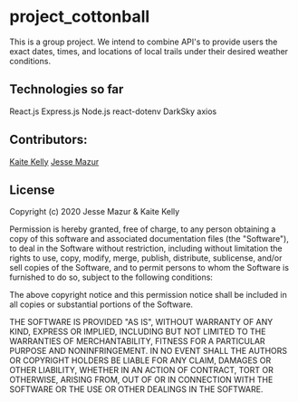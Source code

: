 # project_cottonball

This is a group project.  We intend to combine API's to provide users the exact dates, times, and locations of local trails under their desired weather conditions.

## Technologies so far
React.js
Express.js
Node.js
react-dotenv
DarkSky
axios

## Contributors:
[Kaite Kelly](https://github.com/kaitekelly)
[Jesse Mazur](https://github.com/JMantis0)

## License

Copyright (c) 2020 Jesse Mazur & Kaite Kelly

Permission is hereby granted, free of charge, to any person obtaining a copy
of this software and associated documentation files (the "Software"), to deal
in the Software without restriction, including without limitation the rights
to use, copy, modify, merge, publish, distribute, sublicense, and/or sell
copies of the Software, and to permit persons to whom the Software is
furnished to do so, subject to the following conditions:

The above copyright notice and this permission notice shall be included in all
copies or substantial portions of the Software.

THE SOFTWARE IS PROVIDED "AS IS", WITHOUT WARRANTY OF ANY KIND, EXPRESS OR
IMPLIED, INCLUDING BUT NOT LIMITED TO THE WARRANTIES OF MERCHANTABILITY,
FITNESS FOR A PARTICULAR PURPOSE AND NONINFRINGEMENT. IN NO EVENT SHALL THE
AUTHORS OR COPYRIGHT HOLDERS BE LIABLE FOR ANY CLAIM, DAMAGES OR OTHER
LIABILITY, WHETHER IN AN ACTION OF CONTRACT, TORT OR OTHERWISE, ARISING FROM,
OUT OF OR IN CONNECTION WITH THE SOFTWARE OR THE USE OR OTHER DEALINGS IN THE
SOFTWARE.
